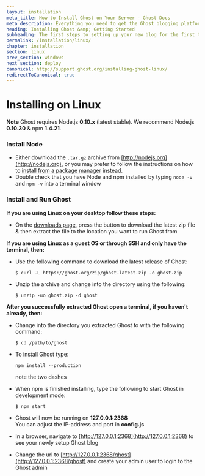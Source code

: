 ```yaml
---
layout: installation
meta_title: How to Install Ghost on Your Server - Ghost Docs
meta_description: Everything you need to get the Ghost blogging platform up and running on your local or remote environement.
heading: Installing Ghost &amp; Getting Started
subheading: The first steps to setting up your new blog for the first time.
permalink: /installation/linux/
chapter: installation
section: linux
prev_section: windows
next_section: deploy
canonical: http://support.ghost.org/installing-ghost-linux/
redirectToCanonical: true
---
```



# Installing on Linux <a id="install-linux"></a>

<p class="note"><strong>Note</strong> Ghost requires Node.js <strong>0.10.x</strong> (latest stable). We recommend Node.js <strong>0.10.30</strong> & npm <strong>1.4.21</strong>.</p>

### Install Node

*   Either download the `.tar.gz` archive from [http://nodejs.org](http://nodejs.org), or you may prefer to follow the instructions on how to [install from a package manager](https://github.com/joyent/node/wiki/Installing-Node.js-via-package-manager) instead.
*   Double check that you have Node and npm installed by typing `node -v` and `npm -v` into a terminal window

### Install and Run Ghost


**If you are using Linux on your desktop follow these steps:**

*   On the [downloads page](https://ghost.org/download/), press the button to download the latest zip file & then extract the file to the location you want to run Ghost from


**If you are using Linux as a guest OS or through SSH and only have the terminal, then:**

*   Use the following command to download the latest release of Ghost:

    ```
    $ curl -L https://ghost.org/zip/ghost-latest.zip -o ghost.zip
    ```

*   Unzip the archive and change into the directory using the following:

    ```
    $ unzip -uo ghost.zip -d ghost
    ```


**After you successfully extracted Ghost open a terminal, if you haven't already, then:**

*   Change into the directory you extracted Ghost to with the following command:

    ```
    $ cd /path/to/ghost
    ```

*   To install Ghost type:

    ```
    npm install --production
    ```
    <span class="note">note the two dashes</span>

*   When npm is finished installing, type the following to start Ghost in development mode:

    ```
    $ npm start
    ```

*   Ghost will now be running on **127.0.0.1:2368**<br />
    <span class="note">You can adjust the IP-address and port in **config.js**</span>

*   In a browser, navigate to [http://127.0.0.1:2368](http://127.0.0.1:2368) to see your newly setup Ghost blog
*   Change the url to [http://127.0.0.1:2368/ghost](http://127.0.0.1:2368/ghost) and create your admin user to login to the Ghost admin
